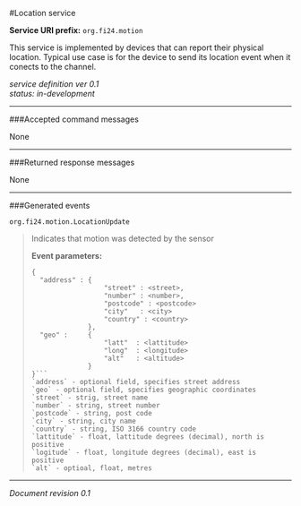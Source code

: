 #Location service

**Service URI prefix:**    `org.fi24.motion`

This service is implemented by devices that can report their physical location. Typical use case is for the device to send its location event when it conects to the channel. 

*service definition ver 0.1*  
*status: in-development*


---

###Accepted command messages

None

---


###Returned response messages

None

---

###Generated events

`org.fi24.motion.LocationUpdate`
> Indicates that motion was detected by the sensor
> 
> **Event parameters:**
>```
>{  
>   "address" : {  
>                   "street" : <street>,
>                   "number" : <number>,
>                   "postcode" : <postcode>
>                   "city"   : <city>
>                   "country" : <country>
>               },
>   "geo" :     {
>                   "latt"  : <lattitude>
>                   "long"  : <longitude>
>                   "alt"   : <altitude>
>               }
>}```
> `address` - optional field, specifies street address  
> `geo` - optional field, specifies geographic coordinates  
> `street` - strig, street name  
> `number` - string, street number  
> `postcode` - string, post code  
> `city` - string, city name  
> `country` - string, ISO 3166 country code  
> `lattitude` - float, lattitude degrees (decimal), north is positive  
> `logitude` - float, longitude degrees (decimal), east is positive  
> `alt` - optioal, float, metres  

---

*Document revision 0.1*

